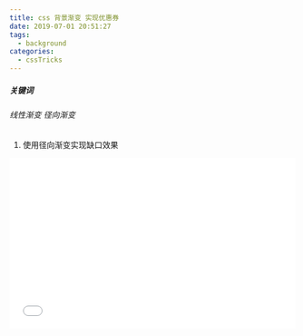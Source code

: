```yaml
---
title: css 背景渐变 实现优惠券
date: 2019-07-01 20:51:27
tags: 
  - background
categories:
  - cssTricks
---
```

##### 关键词
###### 线性渐变 径向渐变

1. 使用径向渐变实现缺口效果


<iframe width="100%" height="300" src="//jsfiddle.net/142536yu/5qpf47en/4/embedded/js,html,css,result/dark/" allowfullscreen="allowfullscreen" allowpaymentrequest frameborder="0"></iframe>
